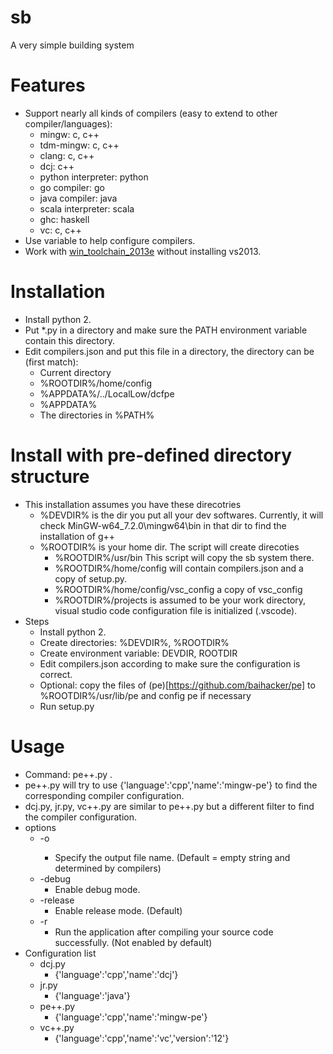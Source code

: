 # sb
A very simple building system

Features
========
* Support nearly all kinds of compilers (easy to extend to other compiler/languages):
  * mingw: c, c++
  * tdm-mingw: c, c++
  * clang: c, c++
  * dcj: c++
  * python interpreter: python
  * go compiler: go
  * java compiler: java
  * scala interpreter: scala
  * ghc: haskell
  * vc: c, c++
* Use variable to help configure compilers.
* Work with [win_toolchain_2013e](http://yun.baidu.com/share/link?shareid=2799405881&uk=2684621311) without installing vs2013.

Installation
==========
* Install python 2.
* Put *.py in a directory and make sure the PATH environment variable contain this directory.
* Edit compilers.json and put this file in a directory, the directory can be (first match):
  * Current directory
  * %ROOTDIR%/home/config
  * %APPDATA%/../LocalLow/dcfpe
  * %APPDATA%
  * The directories in %PATH%

Install with pre-defined directory structure
============================================
* This installation assumes you have these direcotries
  * %DEVDIR% is the dir you put all your dev softwares. Currently, it will check MinGW-w64_7.2.0\mingw64\bin in that dir to find the installation of g++
  * %ROOTDIR% is your home dir. The script will create direcoties
    * %ROOTDIR%/usr/bin This script will copy the sb system there.
    * %ROOTDIR%/home/config will contain compilers.json and a copy of setup.py.
    * %ROOTDIR%/home/config/vsc_config a copy of vsc_config
    * %ROOTDIR%/projects is assumed to be your work directory, visual studio code configuration file is initialized (.vscode).
* Steps
  * Install python 2.
  * Create directories: %DEVDIR%, %ROOTDIR%
  * Create environment variable: DEVDIR, ROOTDIR
  * Edit compilers.json according to make sure the configuration is correct.
  * Optional: copy the files of (pe)[https://github.com/baihacker/pe] to %ROOTDIR%/usr/lib/pe and config pe if necessary
  * Run setup.py

Usage
=====
* Command: pe++.py <your file>.
* pe++.py will try to use  {'language':'cpp','name':'mingw-pe'} to find the corresponding compiler configuration.
* dcj.py, jr.py, vc++.py are similar to pe++.py but a different filter to find the compiler configuration.
* options
  * -o <output file name>
    * Specify the output file name. (Default = empty string and determined by compilers)
  * -debug
    * Enable debug mode.
  * -release
    * Enable release mode. (Default)
  * -r
    * Run the application after compiling your source code successfully. (Not enabled by default)
* Configuration list
  * dcj.py
    * {'language':'cpp','name':'dcj'}
  * jr.py
    * {'language':'java'}
  * pe++.py
    * {'language':'cpp','name':'mingw-pe'}
  * vc++.py
    * {'language':'cpp','name':'vc','version':'12'}
